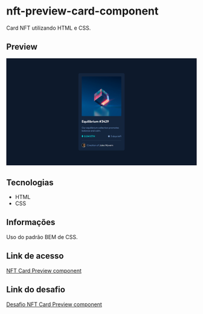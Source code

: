 # nft-preview-card-component

Card NFT utilizando HTML e CSS.

## Preview

![Preview do projeto](./assets/img/nft-card-preview-component-preview.png "QR Code component preview")

## Tecnologias

- HTML
- CSS

## Informações

Uso do padrão BEM de CSS.

## Link de acesso

<a href="https://udanielnogueira.github.io/nft-preview-card-component/" target="_blank">NFT Card Preview component</a>

## Link do desafio

<a href="https://www.frontendmentor.io/challenges/nft-preview-card-component-SbdUL_w0U" target="_blank">Desafio NFT Card Preview component</a>
